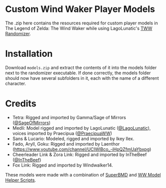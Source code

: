 # Custom Wind Waker Player Models
The .zip here contains the resources required for custom player models in The Legend of Zelda: The Wind Waker while using LagoLunatic's [TWW Randomizer](https://github.com/LagoLunatic/wwrando).

# Installation
Download ```models.zip``` and extract the contents of it into the models folder next to the randomizer executable. If done correctly, the models folder should now have several subfolders in it, each with the name of a different character.

# Credits
* Tetra: Rigged and imported by Gamma/Sage of Mirrors ([@SageOfMirrors](https://twitter.com/SageOfMirrors))
* Medli: Model rigged and imported by LagoLunatic ([@LagoLunatic](https://twitter.com/LagoLunatic)), voices imported by Praecipua ([@PraecipuaWW](https://twitter.com/PraecipuaWW))
* Sans & Lucario: Modeled, rigged and imported by Ikey Ilex.
* Fado, Aryll, Goku: Rigged and imported by Laenthor (https://www.youtube.com/channel/UCIWlBco_-iHpQZfmUaYbxpg)
* Cheerleader Link & Zora Link: Rigged and imported by InTheBeef ([@InTheBeef](https://twitter.com/InTheBeef))
* Fox Link: Rigged and imported by Windwalker14.

These models were made with a combination of [SuperBMD](https://github.com/Sage-of-Mirrors/SuperBMD) and [WW Model Helper Scripts](https://github.com/LagoLunatic/ww_model_helpers/blob/master/README.md).
